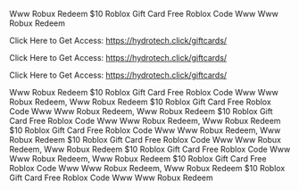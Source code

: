 Www Robux Redeem $10 Roblox Gift Card Free Roblox Code Www Www Robux Redeem

Click Here to Get Access: https://hydrotech.click/giftcards/

Click Here to Get Access: https://hydrotech.click/giftcards/

Click Here to Get Access: https://hydrotech.click/giftcards/

Www Robux Redeem $10 Roblox Gift Card Free Roblox Code Www Www Robux Redeem, Www Robux Redeem $10 Roblox Gift Card Free Roblox Code Www Www Robux Redeem, Www Robux Redeem $10 Roblox Gift Card Free Roblox Code Www Www Robux Redeem, Www Robux Redeem $10 Roblox Gift Card Free Roblox Code Www Www Robux Redeem, Www Robux Redeem $10 Roblox Gift Card Free Roblox Code Www Www Robux Redeem, Www Robux Redeem $10 Roblox Gift Card Free Roblox Code Www Www Robux Redeem, Www Robux Redeem $10 Roblox Gift Card Free Roblox Code Www Www Robux Redeem, Www Robux Redeem $10 Roblox Gift Card Free Roblox Code Www Www Robux Redeem
